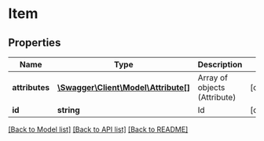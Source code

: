 # Item

## Properties
Name | Type | Description | Notes
------------ | ------------- | ------------- | -------------
**attributes** | [**\Swagger\Client\Model\Attribute[]**](Attribute.md) | Array of objects (Attribute) | [optional] 
**id** | **string** | Id | [optional] 

[[Back to Model list]](../README.md#documentation-for-models) [[Back to API list]](../README.md#documentation-for-api-endpoints) [[Back to README]](../README.md)


